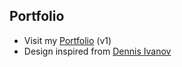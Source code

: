 ## Portfolio

- Visit my <a href="https://ama-biju.github.io">Portfolio</a> (v1)
- Design inspired from <a href="https://www.youtube.com/c/dennisivy">Dennis Ivanov</a>

